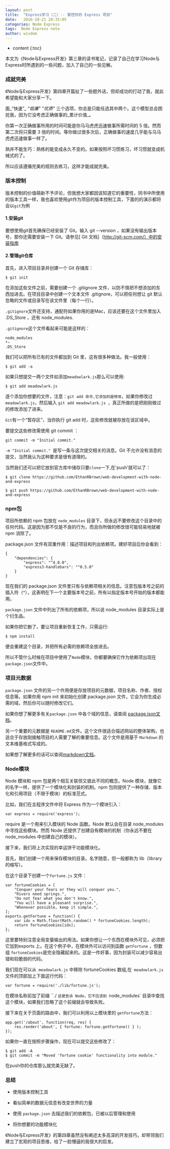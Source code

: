 ```yaml
---
layout: post
title:  "Express学习（二）-- 掌控你的 Express 项目"
date:   2016-10-21 20:35:05
categories: Node Express
tags:  Node Express note
author: wisdom
---
```


* content
{:toc}

本文为《Node与Express开发》第三章的读书笔记，记录了自己在学习Node与Express时所遇到的一些问题，加入了自己的一些见解。





### 成就完美

《Node与Express开发》第四章开篇扯了一些题外话，但却成功的打动了我，就此希望能和大家分享一下。

面_“快速”_ _“低廉”_ _“优质”_ 三个选项，你总是只能任选其中两个。这个模型总会困扰我，因为它没考虑正确做事的_累计价值_。

你第一次正确做事所用的时间可能是你马马虎虎迅速做事所需时间的 5 倍。然而第二次将只需要 3 倍的时间。等你做过很多次后，正确做事的速度几乎能与马马虎虎迅速做事一样了。

熟并不能生巧：熟练的能变成永久不变的。如果按照坏习惯练习，坏习惯就变成机械式的了。

所以应该遵循完美的规则去练习，这样才能成就完美。


### 版本控制

版本控制的价值萌新不予评论，但我想大家都因该知道它的重要性，同书中所使用的版本工具一样，我也喜欢使用git作为项目的版本控制工具，下面的的演示都将会以`git`为例

#### 1.安装git

要想使用git首先确保已经安装了 Git。输入 git --version ，如果没有输出版本号，那你还需要安装一下 Git。请参见[ Git 文档]（http://git-scm.com/）中的安装指南

#### 2.管理git仓库

首先，进入项目目录并创建一个 Git 存储库：

    $ git init

在添加这些文件之前，需要创建一个 .gitignore 文件，以防不慎把不想添加的东西加进去。在项目目录中创建一个文本文件 .gitignore，可以把任何想让 git 默认忽略的文件或目录写在该文件里（每个一行）。

`.gitignore`文件还支持，通配符如果你用的是Mac，应该还要在这个文件里加入 .DS_Store ，还有 node_modules.

`.gitignore`这个文件看起来可能是这样的：

    node_modules
    *~
    .DS_Store

我们可以把所有已有的文件都加到 Git 里，这有很多种做法。我一般使用：

    $ git add -a

如果只想提交一两个文件如添加`meadowlark.js`那么可以使用:

    $ git add meadowlark.js

逐个添加你想要的文件，注意：` git add 命令,它添加的是修改 `，如果你修改过 `meadowlark.js`，然后输入 `git add meadowlark.js `，真正所做的是把刚刚做过的修改添加了进来。

`Git`有一个“暂存区”，当你执行 git add 时，这些修改就被存放在该区域中。

要提交这些修改需使用 git commit ：

    git commit -m "Initial commit."

`-m "Initial commit." `是写一条与这次提交相关的消息。Git 不允许没有消息的提交，当然我认为这种要求是很有道理的。

当然我们还可以把它放到官方库中储存只要`clone`一下,在'push'就可以了：

    $ git clone https://github.com/EthanRBrown/web-development-with-node-and-express

    $ git push https://github.com/EthanRBrown/web-development-with-node-and-express

### npm包

项目所依赖的 npm 包放在 `node_modules` 目录下，但永远不要修改这个目录中的任何代码。这是因为那不仅是不良的行为，而且你所做的修改很可能轻易地就被 npm 消除了。

package.json 文件有双重作用：描述项目和列出依赖项。建好项目后你会看到：

    {
        "dependencies": {
            "express": "^4.0.0",
            "express3-handlebars": "^0.5.0"
        }
    }

现在我们的 package.json 文件里只有与依赖项相关的信息。注意包版本号之前的插入符（^），这表明在下一个主要版本号之前，所有以指定版本号开始的版本都能用。

`package.json` 文件中列出了所有的依赖项，所以说 node_modules 目录实际上是个衍生品。

如果你把它删了，要让项目重新恢复工作，只需运行:

    $ npm install

便会重建这个目录，并把所有必需的依赖项全放进去。

所以不管什么时候在项目中使用了` Node `模块，你都要确保它作为依赖项出现在` package.json `文件中。

### 项目元数据

`package.json` 文件的另一个作用便是存放项目的元数据，项目名称、作者、授权信息等。如果你用 npm init 来初始化创建 package.json 文件，它会为你生成必需的域，然后你可以随时修改它们。

如果你想了解更多有关`package.json` 中各个域的信息，请查阅 [package.json文档](https://www.npmjs.org/doc/files/package.json.html)。

另一个重要的元数据是 `README.md`文件。这个文件很适合描述网站的整体架构，也适合于存放刚接触项目的人需要了解的重要信息。这个文件是用基于 `Markdown` 的文本维基格式写成的。

如果想了解更多的话可以查阅[markdown文档](http://daringfireball.net/projects/markdown/)。

### Node模块

Node 模块和 npm 包是两个相互关联但又彼此不同的概念。Node 模块，就像它的名字一样，提供了一个模块化和封装的机制。npm 包则提供了一种存储、版本化和引用项目（不限于模块）的标准范式。

比如，我们在主程序文件中将 Express 作为一个模块引入：

    var express = require('express');

require 是一个用来引入模块的 Node 函数。Node 默认会在目录 node_modules中寻找这些模块。然而 Node 还提供了创建自有模块的机制（你永远不要在 node_modules 中创建自己的模块）。

接下来，我们将上次实现的幸运饼干功能模块化。

首先，我们创建一个用来保存模块的目录。名字随意，但一般都称为 lib（library 的缩写）。

在这个目录下创建一个`fortune.js` 文件：

    var fortuneCookies = [
        "Conquer your fears or they will conquer you.",
        "Rivers need springs.",
        "Do not fear what you don't know.",
        "You will have a pleasant surprise.",
        "Whenever possible, keep it simple.",
    ];
    exports.getFortune = function() {
        var idx = Math.floor(Math.random() * fortuneCookies.length);
        return fortuneCookies[idx];
    };

这里要特别注意全局变量输出的用法。如果你想让一个东西在模块外可见，必须把它加到exports 上。在这个例子中，在模块外可以访问到函数 `getFortune` ，但数组 `fortuneCookies`是完全隐藏起来的。这是一件好事，因为封装可以减少容易出错和较脆弱的代码。

我们现在可以从` meadowlark.js` 中移除 fortuneCookies 数组,在` meadowlark.js` 文件的顶部加上下面这行代码：

    var fortune = require('./lib/fortune.js');

在模块名称前加了前缀 ``./ `这是告诉 Node，它不应该到 `node_modules` 目录中查找这个模块，如果我们忽略了这个前缀就会导致失败。

接下来在关于页面的路由中，我们可以利用以上模块里的 `getFortune`方法：

    app.get('/about', function(req, res) {
        res.render('about', { fortune: fortune.getFortune() } );
    });

如果你一直在按照步骤操作，现在可以提交这些修改了：

    $ git add -A
    $ git commit -m "Moved 'fortune cookie' functionality into module."

在push你的仓库那么就完美无缺了。

### 总结

* 使用版本控制工具

* 看似简单的数据元信息有改变世界的力量

* 使用 `package.json` 去描述我们的依赖包，已被以后管理和使用

* 将你想要的功能模块化

《Node与Express开发》的第四章虽然没有阐述太多高深的开发技巧，却带领我们建立了宏观的项目思维，给了一脸懵逼的我很大的启发。



